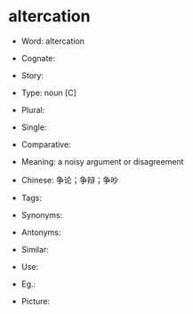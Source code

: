 # altercation

- Word: altercation
- Cognate: 
- Story: 

- Type: noun [C]
- Plural: 
- Single: 
- Comparative: 
- Meaning: a noisy argument or disagreement
- Chinese: 争论；争辩；争吵
- Tags: 
- Synonyms: 
- Antonyms: 
- Similar: 
- Use: 
- Eg.: 
- Picture: 

